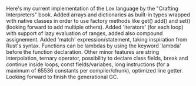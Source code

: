 Here's my current implementation of the Lox language by the "Crafting Interpreters" book. 
Added arrays and dictionaries as built-in types wrapped with native classes in order to use factory
methods like get() add() and set() (looking forward to add multiple others). Added 'iterators' (for each loop) with support of lazy evaluation of ranges, added also compound assignement. Added 'match' expression/statement,
taking inspiration from Rust's syntax. Functions can be lambdas by using the keyword 'lambda' before the function declaration. Other minor features are string interpolation, ternary operator,
 possibility to declare class fields, break and continue inside loops, const fields/variabes, long instructions (for a maximum of 65536 constants per compiler/chunk), optimized line getter. Looking forward to finish the generational GC.

